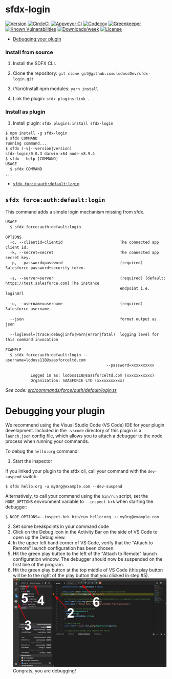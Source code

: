 sfdx-login
==========

[![Version](https://img.shields.io/npm/v/sfdx-login.svg)](https://npmjs.org/package/sfdx-login)
[![CircleCI](https://circleci.com/gh/Downloads/sfdx-login/tree/master.svg?style=shield)](https://circleci.com/gh/Downloads/sfdx-login/tree/master)
[![Appveyor CI](https://ci.appveyor.com/api/projects/status/github/Downloads/sfdx-login?branch=master&svg=true)](https://ci.appveyor.com/project/heroku/sfdx-login/branch/master)
[![Codecov](https://codecov.io/gh/Downloads/sfdx-login/branch/master/graph/badge.svg)](https://codecov.io/gh/Downloads/sfdx-login)
[![Greenkeeper](https://badges.greenkeeper.io/Downloads/sfdx-login.svg)](https://greenkeeper.io/)
[![Known Vulnerabilities](https://snyk.io/test/github/Downloads/sfdx-login/badge.svg)](https://snyk.io/test/github/Downloads/sfdx-login)
[![Downloads/week](https://img.shields.io/npm/dw/sfdx-login.svg)](https://npmjs.org/package/sfdx-login)
[![License](https://img.shields.io/npm/l/sfdx-login.svg)](https://github.com/Downloads/sfdx-login/blob/master/package.json)

<!-- toc -->
* [Debugging your plugin](#debugging-your-plugin)
<!-- tocstop -->
<!-- install -->
### Install from source

1. Install the SDFX CLI.

2. Clone the repository: `git clone git@github.com:lodossDev/sfdx-login.git`

3. (Yarn)Install npm modules: `yarn install`

4. Link the plugin: `sfdx plugins:link .`

### Install as plugin

1. Install plugin: `sfdx plugins:install sfdx-login`

<!-- usage -->
```sh-session
$ npm install -g sfdx-login
$ sfdx COMMAND
running command...
$ sfdx (-v|--version|version)
sfdx-login/0.0.3 darwin-x64 node-v8.9.4
$ sfdx --help [COMMAND]
USAGE
  $ sfdx COMMAND
...
```
<!-- usagestop -->
<!-- commands -->
* [`sfdx force:auth:default:login`](#sfdx-forceauthdefaultlogin)

## `sfdx force:auth:default:login`

This command adds a simple login mechanism missing from sfdx.

```
USAGE
  $ sfdx force:auth:default:login

OPTIONS
  -c, --clientid=clientid                         The connected app client id.
  -k, --secret=secret                             The connected app secret key.
  -p, --password=password                         (required) Salesforce password+security token.

  -s, --server=server                             (required) [default: https://test.salesforce.com] The instance
                                                  endpoint i.e. loginUrl

  -u, --username=username                         (required) Salesforce username.

  --json                                          format output as json

  --loglevel=(trace|debug|info|warn|error|fatal)  logging level for this command invocation

EXAMPLE
  $ sfdx force:auth:default:login --username=lodoss118@saasforceltd.com 
                                            --password=xxxxxxxxxx
 
           Logged in as: lodoss118@saasforceltd.com (xxxxxxxxxxx)
           Organization: SAASFORCE LTD (xxxxxxxxxxx)
```

_See code: [src/commands/force/auth/default/login.ts](https://github.com/Downloads/sfdx-login/blob/v0.0.3/src/commands/force/auth/default/login.ts)_
<!-- commandsstop -->
<!-- debugging-your-plugin -->
# Debugging your plugin
We recommend using the Visual Studio Code (VS Code) IDE for your plugin development. Included in the `.vscode` directory of this plugin is a `launch.json` config file, which allows you to attach a debugger to the node process when running your commands.

To debug the `hello:org` command: 
1. Start the inspector
  
If you linked your plugin to the sfdx cli, call your command with the `dev-suspend` switch: 
```sh-session
$ sfdx hello:org -u myOrg@example.com --dev-suspend
```
  
Alternatively, to call your command using the `bin/run` script, set the `NODE_OPTIONS` environment variable to `--inspect-brk` when starting the debugger:
```sh-session
$ NODE_OPTIONS=--inspect-brk bin/run hello:org -u myOrg@example.com
```

2. Set some breakpoints in your command code
3. Click on the Debug icon in the Activity Bar on the side of VS Code to open up the Debug view.
4. In the upper left hand corner of VS Code, verify that the "Attach to Remote" launch configuration has been chosen.
5. Hit the green play button to the left of the "Attach to Remote" launch configuration window. The debugger should now be suspended on the first line of the program. 
6. Hit the green play button at the top middle of VS Code (this play button will be to the right of the play button that you clicked in step #5).
<br><img src=".images/vscodeScreenshot.png" width="480" height="278"><br>
Congrats, you are debugging!
